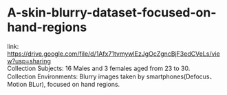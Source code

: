 # A-skin-blurry-dataset-focused-on-hand-regions


link: https://drive.google.com/file/d/1Afx71tvmywlEzJgOcZgncBjF3edCVeLs/view?usp=sharing  
Collection Subjects: 16 Males and 3 females aged from 23 to 30.  
Collection Environments: Blurry images taken by smartphones(Defocus、Motion BLur), focused on hand regions.
